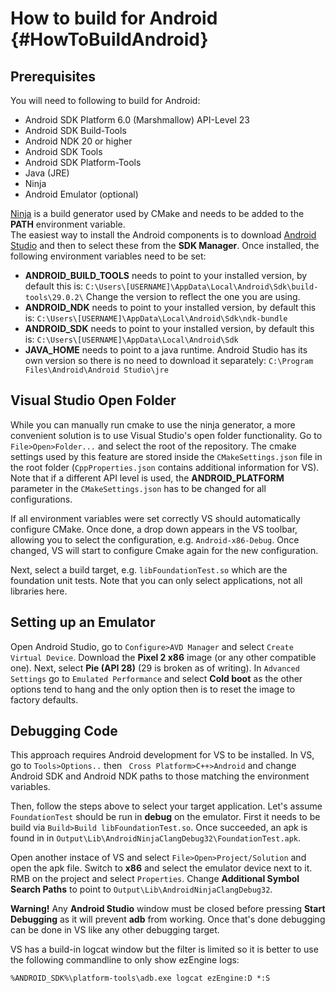 How to build for Android {#HowToBuildAndroid}
================

Prerequisites
-------------

You will need to following to build for Android:
  * Android SDK Platform 6.0 (Marshmallow) API-Level 23
  * Android SDK Build-Tools
  * Android NDK 20 or higher
  * Android SDK Tools
  * Android SDK Platform-Tools
  * Java (JRE)
  * Ninja
  * Android Emulator (optional)

[Ninja](https://ninja-build.org/) is a build generator used by CMake and needs to be added to the **PATH** environment variable.\
The easiest way to install the Android components is to download [Android Studio](https://developer.android.com/studio) and then to select these from the **SDK Manager**.
Once installed, the following environment variables need to be set:
  * **ANDROID_BUILD_TOOLS** needs to point to your installed version, by default this is: `C:\Users\[USERNAME]\AppData\Local\Android\Sdk\build-tools\29.0.2\`
  Change the version to reflect the one you are using.
  * **ANDROID_NDK** needs to point to your installed version, by default this is: `C:\Users\[USERNAME]\AppData\Local\Android\Sdk\ndk-bundle`
  * **ANDROID_SDK** needs to point to your installed version, by default this is: `C:\Users\[USERNAME]\AppData\Local\Android\Sdk`
  * **JAVA_HOME** needs to point to a java runtime. Android Studio has its own version so there is no need to download it separately: `C:\Program Files\Android\Android Studio\jre`


Visual Studio Open Folder
-------------------------
While you can manually run cmake to use the ninja generator, a more convenient solution is to use Visual Studio's open folder functionality. Go to `File>Open>Folder...` and select the root of the repository. The cmake settings used by this feature are stored inside the `CMakeSettings.json` file in the root folder (`CppProperties.json` contains additional information for VS). Note that if a different API level is used, the **ANDROID_PLATFORM** parameter in the `CMakeSettings.json` has to be changed for all configurations.

If all environment variables were set correctly VS should automatically configure CMake. Once done, a drop down appears in the VS toolbar, allowing you to select the configuration, e.g. `Android-x86-Debug`. Once changed, VS will start to configure Cmake again for the new configuration. 

Next, select a build target, e.g. `libFoundationTest.so` which are the foundation unit tests. Note that you can only select applications, not all libraries here.

Setting up an Emulator
----------------------
Open Android Studio, go to `Configure>AVD Manager` and select `Create Virtual Device`. Download the **Pixel 2 x86** image (or any other compatible one). Next, select **Pie (API 28)** (29 is broken as of writing). In `Advanced Settings` go to `Emulated Performance` and select **Cold boot** as the other options tend to hang and the only option then is to reset the image to factory defaults.

Debugging Code
--------------
This approach requires Android development for VS to be installed. In VS, go to `Tools>Options..` then ` Cross Platform>C++>Android` and change Android SDK and Android NDK paths to those matching the environment variables.

Then, follow the steps above to select your target application. Let's assume `FoundationTest` should be run in **debug** on the emulator. First it needs to be build via `Build>Build libFoundationTest.so`. Once succeeded, an apk is found in in `Output\Lib\AndroidNinjaClangDebug32\FoundationTest.apk`.

Open another instace of VS and select `File>Open>Project/Solution` and open the apk file. Switch to **x86** and select the emulator device next to it.\
RMB on the project and select `Properties`. Change **Additional Symbol Search Paths** to point to `Output\Lib\AndroidNinjaClangDebug32`.

**Warning!** Any **Android Studio** window must be closed before pressing **Start Debugging** as it will prevent **adb** from working. Once that's done debugging can be done in VS like any other debugging target.

VS has a build-in logcat window but the filter is limited so it is better to use the following commandline to only show ezEngine logs:
```
%ANDROID_SDK%\platform-tools\adb.exe logcat ezEngine:D *:S
```

